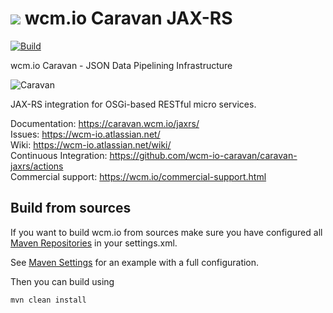 <img src="https://wcm.io/images/favicon-16@2x.png"/> wcm.io Caravan JAX-RS
======
[![Build](https://github.com/wcm-io-caravan/caravan-jaxrs/workflows/Build/badge.svg?branch=develop)](https://github.com/wcm-io-caravan/caravan-jaxrs/actions?query=workflow%3ABuild+branch%3Adevelop)

wcm.io Caravan - JSON Data Pipelining Infrastructure

![Caravan](https://caravan.wcm.io/images/caravan.gif)

JAX-RS integration for OSGi-based RESTful micro services.

Documentation: https://caravan.wcm.io/jaxrs/<br/>
Issues: https://wcm-io.atlassian.net/<br/>
Wiki: https://wcm-io.atlassian.net/wiki/<br/>
Continuous Integration: https://github.com/wcm-io-caravan/caravan-jaxrs/actions<br/>
Commercial support: https://wcm.io/commercial-support.html


## Build from sources

If you want to build wcm.io from sources make sure you have configured all [Maven Repositories](https://caravan.wcm.io/maven.html) in your settings.xml.

See [Maven Settings](https://github.com/wcm-io-caravan/caravan-jaxrs/blob/develop/.maven-settings.xml) for an example with a full configuration.

Then you can build using

```
mvn clean install
```
